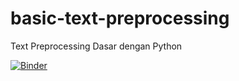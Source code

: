 # basic-text-preprocessing
Text Preprocessing Dasar dengan Python

[![Binder](https://mybinder.org/badge_logo.svg)](https://mybinder.org/v2/gh/ksnugroho/basic-text-preprocessing/master?filepath=text-preprocessing.ipynb)
